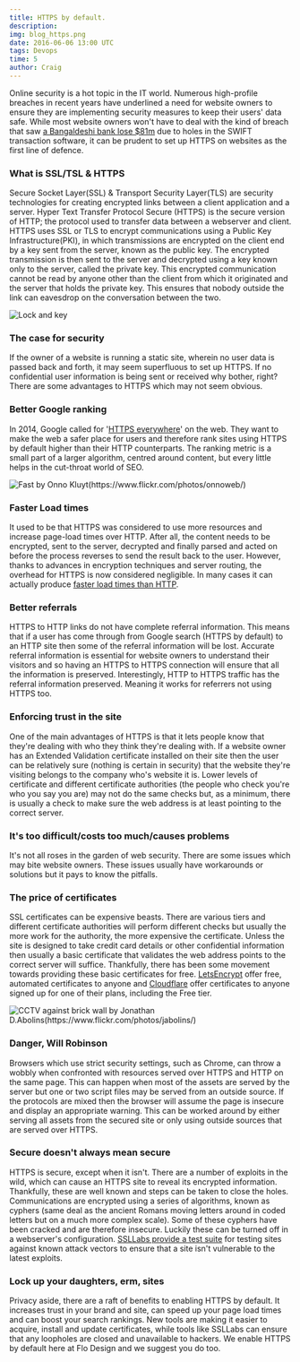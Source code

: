 ```yaml
---
title: HTTPS by default.
description:
img: blog_https.png
date: 2016-06-06 13:00 UTC
tags: Devops
time: 5
author: Craig
---
```


Online security is a hot topic in the IT world. Numerous high-profile breaches in recent years have underlined a need for website owners to ensure they are implementing security measures to keep their users' data safe. While most website owners won't have to deal with the kind of breach that saw [a Bangaldeshi bank lose $81m](http://www.cnet.com/uk/news/swift-security-breach-bangladesh-central-bank-81-million-cyber-theft/) due to holes in the SWIFT transaction software, it can be prudent to set up HTTPS on websites as the first line of defence.

### What is SSL/TSL & HTTPS
Secure Socket Layer(SSL) & Transport Security Layer(TLS) are security technologies for creating encrypted links between a client application and a server. Hyper Text Transfer Protocol Secure (HTTPS) is the secure version of HTTP; the protocol used to transfer data between a webserver and client. HTTPS uses SSL or TLS to encrypt communications using a Public Key Infrastructure(PKI), in which transmissions are encrypted on the client end by a key sent from the server, known as the public key. The encrypted transmission is then sent to the server and decrypted using a key known only to the server, called the private key. This encrypted communication cannot be read by anyone other than the client from which it originated and the server that holds the private key. This ensures that nobody outside the link can eavesdrop on the conversation between the two.

![Lock and key](/img/blog_lock.jpg)

### The case for security
If the owner of a website is running a static site, wherein no user data is passed back and forth, it may seem superfluous to set up HTTPS. If no confidential user information is being sent or received why bother, right? There are some advantages to HTTPS which may not seem obvious.

### Better Google ranking
In 2014, Google called for '[HTTPS everywhere](https://webmasters.googleblog.com/2014/08/https-as-ranking-signal.html)' on the web. They want to make the web a safer place for users and therefore rank sites using HTTPS by default higher than their HTTP counterparts. The ranking metric is a small part of a larger algorithm, centred around content, but every little helps in the cut-throat world of SEO.

![Fast by Onno Kluyt(https://www.flickr.com/photos/onnoweb/)](/img/blog_fast.jpg)

### Faster Load times
It used to be that HTTPS was considered to use more resources and increase page-load times over HTTP. After all, the content needs to be encrypted, sent to the server, decrypted and finally parsed and acted on before the process reverses to send the result back to the user. However, thanks to advances in encryption techniques and server routing, the overhead for HTTPS is now considered negligible. In many cases it can actually produce [faster load times than HTTP](https://www.maxcdn.com/blog/ssl-performance-myth/).

### Better referrals
HTTPS to HTTP links do not have complete referral information. This means that if a user has come through from Google search (HTTPS by default) to an HTTP site then some of the referral information will be lost. Accurate referral information is essential for website owners to understand their visitors and so having an HTTPS to HTTPS connection will ensure that all the information is preserved. Interestingly, HTTP to HTTPS traffic has the referral information preserved. Meaning it works for referrers not using HTTPS too.

### Enforcing trust in the site
One of the main advantages of HTTPS is that it lets people know that they're dealing with who they think they're dealing with. If a website owner has an Extended Validation certificate installed on their site then the user can be relatively sure (nothing is certain in security) that the website they're visiting belongs to the company who's website it is. Lower levels of certificate and different certificate authorities (the people who check you're who you say you are) may not do the same checks but, as a minimum, there is usually a check to make sure the web address is at least pointing to the correct server.

### It's too difficult/costs too much/causes problems
It's not all roses in the garden of web security. There are some issues which may bite website owners. These issues usually have workarounds or solutions but it pays to know the pitfalls.

### The price of certificates
SSL certificates can be expensive beasts. There are various tiers and different certificate authorities will perform different checks but usually the more work for the authority, the more expensive the certificate. Unless the site is designed to take credit card details or other confidential information then usually a basic certificate that validates the web address points to the correct server will suffice. Thankfully, there has been some movement towards providing these basic certificates for free. [LetsEncrypt](https://letsencrypt.org/) offer free, automated certificates to anyone and [Cloudflare](https://www.cloudflare.com/ssl/) offer certificates to anyone signed up for one of their plans, including the Free tier.

![CCTV against brick wall by Jonathan D.Abolins(https://www.flickr.com/photos/jabolins/)](/img/blog_cctv.jpg)

### Danger, Will Robinson
Browsers which use strict security settings, such as Chrome, can throw a wobbly when confronted with resources served over HTTPS and HTTP on the same page. This can happen when most of the assets are served by the server but one or two script files may be served from an outside source. If the protocols are mixed then the browser will assume the page is insecure and display an appropriate warning. This can be worked around by either serving all assets from the secured site or only using outside sources that are served over HTTPS.

### Secure doesn't always mean secure
HTTPS is secure, except when it isn't. There are a number of exploits in the wild, which can cause an HTTPS site to reveal its encrypted information. Thankfully, these are well known and steps can be taken to close the holes. Communications are encrypted using a series of algorithms, known as cyphers (same deal as the ancient Romans moving letters around in coded letters but on a much more complex scale). Some of these cyphers have been cracked and are therefore insecure. Luckily these can be turned off in a webserver's configuration. [SSLLabs provide a test suite](https://www.ssllabs.com/ssltest) for testing sites against known attack vectors to ensure that a site isn't vulnerable to the latest exploits.

### Lock up your daughters, erm, sites
Privacy aside, there are a raft of benefits to enabling HTTPS by default. It increases trust in your brand and site, can speed up your page load times and can boost your search rankings. New tools are making it easier to acquire, install and update certificates, while tools like SSLLabs can ensure that any loopholes are closed and unavailable to hackers. We enable HTTPS by default here at Flo Design and we suggest you do too.